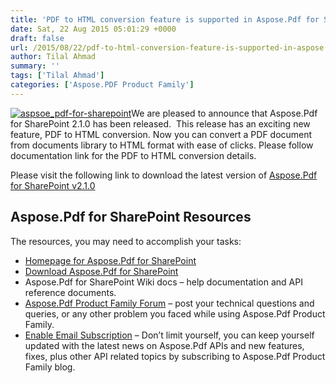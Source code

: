 ```yaml
---
title: 'PDF to HTML conversion feature is supported in Aspose.Pdf for SharePoint 2.1.0'
date: Sat, 22 Aug 2015 05:01:29 +0000
draft: false
url: /2015/08/22/pdf-to-html-conversion-feature-is-supported-in-aspose.pdf-for-sharepoint-2.1.0/
author: Tilal Ahmad
summary: ''
tags: ['Tilal Ahmad']
categories: ['Aspose.PDF Product Family']
---
```


[![][1]](https://blog.aspose.com/wp-content/uploads/sites/2/2015/08/aspsoe_pdf-for-sharepoint.jpg)We are pleased to announce that Aspose.Pdf for SharePoint 2.1.0 has been released.  This release has an exciting new feature, PDF to HTML conversion. Now you can convert a PDF document from documents library to HTML format with ease of clicks. Please follow documentation link for the PDF to HTML conversion details.

Please visit the following link to download the latest version of [Aspose.Pdf for SharePoint v2.1.0][2]

## Aspose.Pdf for SharePoint Resources

The resources, you may need to accomplish your tasks:

*   [Homepage for Aspose.Pdf for SharePoint][3]
*   [Download Aspose.Pdf for SharePoint][4]
*   Aspose.Pdf for SharePoint Wiki docs – help documentation and API reference documents.
*   [Aspose.Pdf Product Family Forum][5] – post your technical questions and queries, or any other problem you faced while using Aspose.Pdf Product Family.
*   [Enable Email Subscription][6] – Don’t limit yourself, you can keep yourself updated with the latest news on Aspose.Pdf APIs and new features, fixes, plus other API related topics by subscribing to Aspose.Pdf Product Family blog.




[1]: https://blog.aspose.com/wp-content/uploads/sites/2/2015/08/aspsoe_pdf-for-sharepoint.jpg "aspsoe_pdf-for-sharepoint"
[2]: http://www.aspose.com/community/files/73/sharepoint-components/aspose.pdf-for-sharepoint/entry648639.aspx
[3]: http://www.aspose.com/sharepoint/pdf-component.aspx
[4]: http://www.aspose.com/community/files/73/sharepoint-components/aspose.pdf-for-sharepoint/entry648639.aspx
[5]: http://www.aspose.com/community/forums/aspose.pdf-product-family/20/showforum.aspx
[6]: https://blog.aspose.com/




